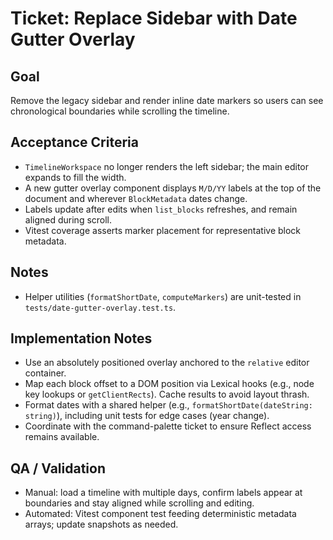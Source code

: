 # Ticket: Replace Sidebar with Date Gutter Overlay

## Goal
Remove the legacy sidebar and render inline date markers so users can see chronological boundaries while scrolling the timeline.

## Acceptance Criteria
- `TimelineWorkspace` no longer renders the left sidebar; the main editor expands to fill the width.
- A new gutter overlay component displays `M/D/YY` labels at the top of the document and wherever `BlockMetadata` dates change.
- Labels update after edits when `list_blocks` refreshes, and remain aligned during scroll.
- Vitest coverage asserts marker placement for representative block metadata.

## Notes
- Helper utilities (`formatShortDate`, `computeMarkers`) are unit-tested in `tests/date-gutter-overlay.test.ts`.

## Implementation Notes
- Use an absolutely positioned overlay anchored to the `relative` editor container.
- Map each block offset to a DOM position via Lexical hooks (e.g., node key lookups or `getClientRects`). Cache results to avoid layout thrash.
- Format dates with a shared helper (e.g., `formatShortDate(dateString: string)`), including unit tests for edge cases (year change).
- Coordinate with the command-palette ticket to ensure Reflect access remains available.

## QA / Validation
- Manual: load a timeline with multiple days, confirm labels appear at boundaries and stay aligned while scrolling and editing.
- Automated: Vitest component test feeding deterministic metadata arrays; update snapshots as needed.
